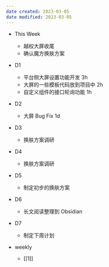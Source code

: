 ```yaml
---
date created: 2023-03-05 
date modified: 2023-03-05
---
```

- This Week
	- 越权大屏收尾
	- 确认魔方换肤方案
- D1
	- 平台侧大屏设置功能开发 3h
	- 大屏的一些模板代码放到项目中 2h
	- 自定义组件的接口轮询功能 1h
- D2
	- 大屏 Bug Fix 1d
- D3
	- 换肤方案调研
- D4
	- 换肤方案调研
- D5
	- 制定初步的换肤方案
- D6
	- 长文阅读整理到 Obsidian
- D7
	- 制定下周计划

- weekly
	- [[1]]